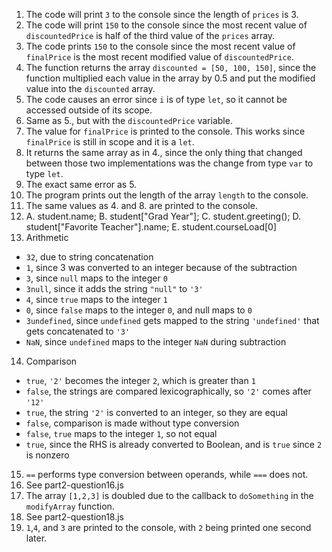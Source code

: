 1. The code will print `3` to the console since the length of `prices` is 3.
2. The code will print `150` to the console since the most recent value of `discountedPrice` is half of the third value of the `prices` array.
3. The code prints `150` to the console since the most recent value of `finalPrice` is the most recent modified value of `discountedPrice`.
4. The function returns the array `discounted = [50, 100, 150]`, since the function multiplied each value in the array by 0.5 and put the modified value into the `discounted` array.
5. The code causes an error since `i` is of type `let`, so it cannot be accessed outside of its scope.
6. Same as 5., but with the `discountedPrice` variable.
7. The value for `finalPrice` is printed to the console. This works since `finalPrice` is still in scope and it is a `let`.
8. It returns the same array as in 4., since the only thing that changed between those two implementations was the change from type `var` to type `let`.
9. The exact same error as 5.
10. The program prints out the length of the array `length` to the console.
11. The same values as 4. and 8. are printed to the console.
12. A. student.name; B. student["Grad Year"]; C. student.greeting(); D. student["Favorite Teacher"].name; E. student.courseLoad[0]
13. Arithmetic
- `32`, due to string concatenation
- `1`, since 3 was converted to an integer because of the subtraction
- `3`, since `null` maps to the integer `0`
- `3null`, since it adds the string `"null"` to `'3'`
- `4`, since `true` maps to the integer `1`
- `0`, since `false` maps to the integer `0`, and null maps to `0`
- `3undefined`, since `undefined` gets mapped to the string `'undefined'` that gets concatenated to `'3'`
- `NaN`, since `undefined` maps to the integer `NaN` during subtraction
14. Comparison
- `true`, `'2'` becomes the integer `2`, which is greater than `1`
- `false`, the strings are compared lexicographically, so `'2'` comes after `'12'`
- `true`, the string `'2'` is converted to an integer, so they are equal
- `false`, comparison is made without type conversion
- `false`, `true` maps to the integer `1`, so not equal
- `true`, since the RHS is already converted to Boolean, and is `true` since `2` is nonzero
15. `==` performs type conversion between operands, while `===` does not.
16. See part2-question16.js
17. The array `[1,2,3]` is doubled due to the callback to `doSomething` in the `modifyArray` function.
18. See part2-question18.js
19. `1`,`4`, and `3` are printed to the console, with `2` being printed one second later.